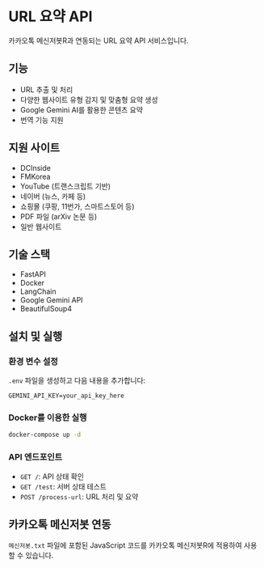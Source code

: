 # URL 요약 API

카카오톡 메신저봇R과 연동되는 URL 요약 API 서비스입니다.

## 기능

- URL 추출 및 처리
- 다양한 웹사이트 유형 감지 및 맞춤형 요약 생성
- Google Gemini AI를 활용한 콘텐츠 요약
- 번역 기능 지원

## 지원 사이트

- DCInside
- FMKorea
- YouTube (트랜스크립트 기반)
- 네이버 (뉴스, 카페 등)
- 쇼핑몰 (쿠팡, 11번가, 스마트스토어 등)
- PDF 파일 (arXiv 논문 등)
- 일반 웹사이트

## 기술 스택

- FastAPI
- Docker
- LangChain
- Google Gemini API
- BeautifulSoup4

## 설치 및 실행

### 환경 변수 설정

`.env` 파일을 생성하고 다음 내용을 추가합니다:

```
GEMINI_API_KEY=your_api_key_here
```

### Docker를 이용한 실행

```bash
docker-compose up -d
```

### API 엔드포인트

- `GET /`: API 상태 확인
- `GET /test`: 서버 상태 테스트
- `POST /process-url`: URL 처리 및 요약

## 카카오톡 메신저봇 연동

`메신저봇.txt` 파일에 포함된 JavaScript 코드를 카카오톡 메신저봇R에 적용하여 사용할 수 있습니다.
